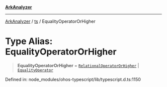 [**ArkAnalyzer**](../../../../README.md)

***

[ArkAnalyzer](../../../../globals.md) / [ts](../README.md) / EqualityOperatorOrHigher

# Type Alias: EqualityOperatorOrHigher

> **EqualityOperatorOrHigher** = [`RelationalOperatorOrHigher`](RelationalOperatorOrHigher.md) \| [`EqualityOperator`](EqualityOperator.md)

Defined in: node\_modules/ohos-typescript/lib/typescript.d.ts:1150
